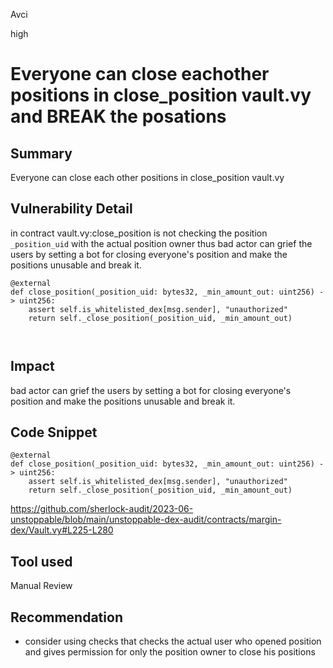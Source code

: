 Avci

high

# Everyone can close eachother positions in close_position vault.vy and BREAK the posations

## Summary
Everyone can close each other positions in close_position vault.vy
## Vulnerability Detail
in contract vault.vy:close_position is not checking the position `_position_uid` with the actual position owner thus bad actor can grief the users by setting a bot for closing everyone's position and make the positions unusable and break it. 

```vyper
@external
def close_position(_position_uid: bytes32, _min_amount_out: uint256) -> uint256:
    assert self.is_whitelisted_dex[msg.sender], "unauthorized"
    return self._close_position(_position_uid, _min_amount_out)



```
## Impact
bad actor can grief the users by setting a bot for closing everyone's position and make the positions unusable and break it. 
## Code Snippet
```vyper
@external
def close_position(_position_uid: bytes32, _min_amount_out: uint256) -> uint256:
    assert self.is_whitelisted_dex[msg.sender], "unauthorized"
    return self._close_position(_position_uid, _min_amount_out)

```
https://github.com/sherlock-audit/2023-06-unstoppable/blob/main/unstoppable-dex-audit/contracts/margin-dex/Vault.vy#L225-L280

## Tool used

Manual Review

## Recommendation
- consider using checks that checks the actual user who opened position and gives permission for only the position owner to close his positions 